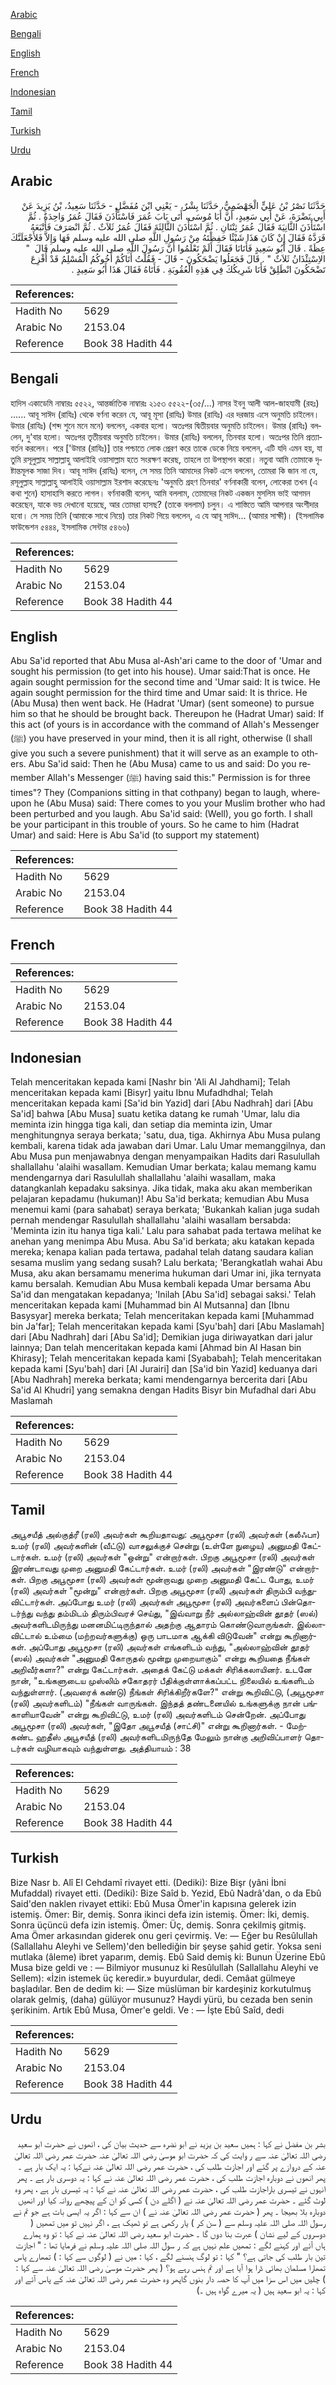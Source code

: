 [Arabic](#arabic)

[Bengali](#bengali)

[English](#english)

[French](#french)

[Indonesian](#indonesian)

[Tamil](#tamil)

[Turkish](#turkish)

[Urdu](#urdu)

## Arabic


<div dir="rtl" lang="ar" style={{fontSize:'larger',backgroundColor:'#f8f9fa',padding:20}}>
حَدَّثَنَا نَصْرُ بْنُ عَلِيٍّ الْجَهْضَمِيُّ، حَدَّثَنَا بِشْرٌ، - يَعْنِي ابْنَ مُفَضَّلٍ - حَدَّثَنَا سَعِيدُ، بْنُ يَزِيدَ عَنْ أَبِي نَضْرَةَ، عَنْ أَبِي سَعِيدٍ، أَنَّ أَبَا مُوسَى، أَتَى بَابَ عُمَرَ فَاسْتَأْذَنَ فَقَالَ عُمَرُ وَاحِدَةٌ ‏.‏ ثُمَّ اسْتَأْذَنَ الثَّانِيَةَ فَقَالَ عُمَرُ ثِنْتَانِ ‏.‏ ثُمَّ اسْتَأْذَنَ الثَّالِثَةَ فَقَالَ عُمَرُ ثَلاَثٌ ‏.‏ ثُمَّ انْصَرَفَ فَأَتْبَعَهُ فَرَدَّهُ فَقَالَ إِنْ كَانَ هَذَا شَيْئًا حَفِظْتَهُ مِنْ رَسُولِ اللَّهِ صلى الله عليه وسلم فَهَا وَإِلاَّ فَلأَجْعَلَنَّكَ عِظَةً ‏.‏ قَالَ أَبُو سَعِيدٍ فَأَتَانَا فَقَالَ أَلَمْ تَعْلَمُوا أَنَّ رَسُولَ اللَّهِ صلى الله عليه وسلم قَالَ ‏ "‏ الاِسْتِئْذَانُ ثَلاَثٌ ‏"‏ ‏.‏ قَالَ فَجَعَلُوا يَضْحَكُونَ - قَالَ - فَقُلْتُ أَتَاكُمْ أَخُوكُمُ الْمُسْلِمُ قَدْ أُفْزِعَ تَضْحَكُونَ انْطَلِقْ فَأَنَا شَرِيكُكَ فِي هَذِهِ الْعُقُوبَةِ ‏.‏ فَأَتَاهُ فَقَالَ هَذَا أَبُو سَعِيدٍ ‏.‏
</div>
<div style={{backgroundColor:'#f8f9fa',padding:20, marginBottom: 10}}><table> <thead> <tr> <th>References:</th> <th></th> </tr> </thead> <tbody><tr><td>Hadith No</td><td>5629</td></tr><tr><td>Arabic No</td><td>2153.04</td></tr><tr><td>Reference</td><td>Book 38 Hadith 44</td></tr></tbody></table></div>

## Bengali


<div dir="ltr" lang="bn" style={{fontSize:'larger',backgroundColor:'#f8f9fa',padding:20}}>
হাদিস একাডেমি নাম্বারঃ ৫৫২২, আন্তর্জাতিক নাম্বারঃ ২১৫৩ ৫৫২২-(৩৫/...) নাসর ইবনু আলী আল-জাহযামী (রহঃ) ...... আবূ সাঈদ (রাযিঃ) থেকে বর্ণনা করেন যে, আবূ মূসা (রাযিঃ) উমার (রাযিঃ) এর দরজায় এসে অনুমতি চাইলেন। উমার (রাযিঃ) (শব্দ শুনে মনে মনে) বললেন, একবার হলো। অতঃপর দ্বিতীয়বার অনুমতি চাইলেন। উমার (রাযিঃ) বললেন, দু'বার হলো। অতঃপর তৃতীয়বার অনুমতি চাইলেন। উমার (রাযিঃ) বললেন, তিনবার হলো। অতঃপর তিনি প্রত্যাবর্তন করলেন। পরে ['উমার (রাযিঃ)] তার পশ্চাতে লোক প্রেরণ করে তাকে ডেকে নিয়ে বললেন, এটি যদি এমন হয়, যা তুমি রসূলুল্লাহ সাল্লাল্লাহু আলাইহি ওয়াসাল্লাম হতে সংরক্ষণ করেছ, তাহলে তা উপস্থাপন করো। নতুবা আমি তোমাকে দৃষ্টান্তমূলক সাজা দিব। আবূ সাঈদ (রাযিঃ) বলেন, সে সময় তিনি আমাদের নিকট এসে বললেন, তোমরা কি জান না যে, রসূলুল্লাহ সাল্লাল্লাহু আলাইহি ওয়াসাল্লাম ইরশাদ করেছেনঃ 'অনুমতি গ্রহণ তিনবার' বর্ণনাকারী বলেন, লোকেরা তখন (এ কথা শুনে) হাসাহাসি করতে লাগল। বর্ণনাকারী বলেন, আমি বললাম, তোমাদের নিকট একজন মুসলিম ভাই আগমন করেছেন, যাকে ভয় দেখানো হয়েছে, আর তোমরা হাসছ? (তাকে বললাম) চলুন। এ শাস্তিতে আমি আপনার অংশীদার হবো। সে সময় তিনি (আমাকে সাথে নিয়ে) তার নিকট গিয়ে বললেন, এ যে আবূ সাঈদ... (আমার সাক্ষী)। (ইসলামিক ফাউন্ডেশন ৫৪৪৪, ইসলামিক সেন্টার ৫৪৬৬)
</div>
<div style={{backgroundColor:'#f8f9fa',padding:20, marginBottom: 10}}><table> <thead> <tr> <th>References:</th> <th></th> </tr> </thead> <tbody><tr><td>Hadith No</td><td>5629</td></tr><tr><td>Arabic No</td><td>2153.04</td></tr><tr><td>Reference</td><td>Book 38 Hadith 44</td></tr></tbody></table></div>

## English


<div dir="ltr" lang="en" style={{fontSize:'larger',backgroundColor:'#f8f9fa',padding:20}}>
Abu Sa'id reported that Abu Musa al-Ash'ari came to the door of 'Umar and sought his permission (to get into his house). Umar said:That is once. He again sought permission for the second time and 'Umar said: It is twice. He again sought permission for the third time and Umar said: It is thrice. He (Abu Musa) then went back. He (Hadrat 'Umar) (sent someone) to pursue him so that he should be brought back. Thereupon he (Hadrat Umar) said: If this act (of yours is in accordance with the command of Allah's Messenger (ﷺ) you have preserved in your mind, then it is all right, otherwise (I shall give you such a severe punishment) that it will serve as an example to others. Abu Sa'id said: Then he (Abu Musa) came to us and said: Do you remember Allah's Messenger (ﷺ) having said this:" Permission is for three times"? They (Companions sitting in that cothpany) began to laugh, whereupon he (Abu Musa) said: There comes to you your Muslim brother who had been perturbed and you laugh. Abu Sa'id said: (Well), you go forth. I shall be your participant in this trouble of yours. So he came to him (Hadrat Umar) and said: Here is Abu Sa'id (to support my statement)
</div>
<div style={{backgroundColor:'#f8f9fa',padding:20, marginBottom: 10}}><table> <thead> <tr> <th>References:</th> <th></th> </tr> </thead> <tbody><tr><td>Hadith No</td><td>5629</td></tr><tr><td>Arabic No</td><td>2153.04</td></tr><tr><td>Reference</td><td>Book 38 Hadith 44</td></tr></tbody></table></div>

## French


<div dir="ltr" lang="fr" style={{fontSize:'larger',backgroundColor:'#f8f9fa',padding:20}}>

</div>
<div style={{backgroundColor:'#f8f9fa',padding:20, marginBottom: 10}}><table> <thead> <tr> <th>References:</th> <th></th> </tr> </thead> <tbody><tr><td>Hadith No</td><td>5629</td></tr><tr><td>Arabic No</td><td>2153.04</td></tr><tr><td>Reference</td><td>Book 38 Hadith 44</td></tr></tbody></table></div>

## Indonesian


<div dir="ltr" lang="id" style={{fontSize:'larger',backgroundColor:'#f8f9fa',padding:20}}>
Telah menceritakan kepada kami [Nashr bin 'Ali Al Jahdhami]; Telah menceritakan kepada kami [Bisyr] yaitu Ibnu Mufadhdhal; Telah menceritakan kepada kami [Sa'id bin Yazid] dari [Abu Nadhrah] dari [Abu Sa'id] bahwa [Abu Musa] suatu ketika datang ke rumah 'Umar, lalu dia meminta izin hingga tiga kali, dan setiap dia meminta izin, Umar menghitungnya seraya berkata; 'satu, dua, tiga. Akhirnya Abu Musa pulang kembali, karena tidak ada jawaban dari Umar. Lalu Umar memanggilnya, dan Abu Musa pun menjawabnya dengan menyampaikan Hadits dari Rasulullah shallallahu 'alaihi wasallam. Kemudian Umar berkata; kalau memang kamu mendengarnya dari Rasulullah shallallahu 'alaihi wasallam, maka datangkanlah kepadaku saksinya. Jika tidak, maka aku akan memberikan pelajaran kepadamu (hukuman)! Abu Sa'id berkata; kemudian Abu Musa menemui kami (para sahabat) seraya berkata; 'Bukankah kalian juga sudah pernah mendengar Rasulullah shallallahu 'alaihi wasallam bersabda: 'Meminta izin itu hanya tiga kali.' Lalu para sahabat pada tertawa melihat ke anehan yang menimpa Abu Musa. Abu Sa'id berkata; aku katakan kepada mereka; kenapa kalian pada tertawa, padahal telah datang saudara kalian sesama muslim yang sedang susah? Lalu berkata; 'Berangkatlah wahai Abu Musa, aku akan bersamamu menerima hukuman dari Umar ini, jika ternyata kamu bersalah. Kemudian Abu Musa kembali kepada Umar bersama Abu Sa'id dan mengatakan kepadanya; 'Inilah [Abu Sa'id] sebagai saksi.' Telah menceritakan kepada kami [Muhammad bin Al Mutsanna] dan [Ibnu Basysyar] mereka berkata; Telah menceritakan kepada kami [Muhammad bin Ja'far]; Telah menceritakan kepada kami [Syu'bah] dari [Abu Maslamah] dari [Abu Nadhrah] dari [Abu Sa'id]; Demikian juga diriwayatkan dari jalur lainnya; Dan telah menceritakan kepada kami [Ahmad bin Al Hasan bin Khirasy]; Telah menceritakan kepada kami [Syababah]; Telah menceritakan kepada kami [Syu'bah] dari [Al Jurairi] dan [Sa'id bin Yazid] keduanya dari [Abu Nadhrah] mereka berkata; kami mendengarnya bercerita dari [Abu Sa'id Al Khudri] yang semakna dengan Hadits Bisyr bin Mufadhal dari Abu Maslamah
</div>
<div style={{backgroundColor:'#f8f9fa',padding:20, marginBottom: 10}}><table> <thead> <tr> <th>References:</th> <th></th> </tr> </thead> <tbody><tr><td>Hadith No</td><td>5629</td></tr><tr><td>Arabic No</td><td>2153.04</td></tr><tr><td>Reference</td><td>Book 38 Hadith 44</td></tr></tbody></table></div>

## Tamil


<div dir="ltr" lang="ta" style={{fontSize:'larger',backgroundColor:'#f8f9fa',padding:20}}>
அபூசயீத் அல்குத்ரீ (ரலி) அவர்கள் கூறியதாவது: அபூமூசா (ரலி) அவர்கள் (கலீஃபா) உமர் (ரலி) அவர்களின் (வீட்டு) வாசலுக்குச் சென்று (உள்ளே நுழைய) அனுமதி கேட்டார்கள். உமர் (ரலி) அவர்கள் "ஒன்று" என்றார்கள். பிறகு அபூமூசா (ரலி) அவர்கள் இரண்டாவது முறை அனுமதி கேட்டார்கள். உமர் (ரலி) அவர்கள் "இரண்டு" என்றார்கள். பிறகு அபூமூசா (ரலி) அவர்கள் மூன்றாவது முறை அனுமதி கேட்ட போது, உமர் (ரலி) அவர்கள் "மூன்று" என்றார்கள். பிறகு அபூமூசா (ரலி) அவர்கள் திரும்பி வந்துவிட்டார்கள். அப்போது உமர் (ரலி) அவர்கள் அபூமூசா (ரலி) அவர்களைப் பின்தொடர்ந்து வந்து தம்மிடம் திரும்பிவரச் செய்து, "இவ்வாறு நீர் அல்லாஹ்வின் தூதர் (ஸல்) அவர்களிடமிருந்து மனனமிட்டிருந்தால் அதற்கு ஆதாரம் கொண்டுவாருங்கள். இல்லாவிட்டால் உம்மை (மற்றவர்களுக்கு) ஒரு பாடமாக ஆக்கி விடுவேன்" என்று கூறினார்கள். அப்போது அபூமூசா (ரலி) அவர்கள் எங்களிடம் வந்து, "அல்லாஹ்வின் தூதர் (ஸல்) அவர்கள் "அனுமதி கோருதல் மூன்று முறையாகும்" என்று கூறியதை நீங்கள் அறிவீர்களா?" என்று கேட்டார்கள். அதைக் கேட்டு மக்கள் சிரிக்கலாயினர். உடனே நான், "உங்களுடைய முஸ்லிம் சகோதரர் பீதிக்குள்ளாக்கப்பட்ட நிலையில் உங்களிடம் வந்துள்ளார். (அவரைக் கண்டு) நீங்கள் சிரிக்கிறீர்களே?" என்று கூறிவிட்டு, (அபூமூசா (ரலி) அவர்களிடம்) "நீங்கள் வாருங்கள். இந்தத் தண்டனையில் உங்களுக்கு நான் பங்காளியாவேன்" என்று கூறிவிட்டு, உமர் (ரலி) அவர்களிடம் சென்றேன். அப்போது அபூமூசா (ரலி) அவர்கள், "இதோ அபூசயீத் (சாட்சி)" என்று கூறினார்கள். - மேற்கண்ட ஹதீஸ் அபூசயீத் (ரலி) அவர்களிடமிருந்தே மேலும் நான்கு அறிவிப்பாளர் தொடர்கள் வழியாகவும் வந்துள்ளது. அத்தியாயம் : 38
</div>
<div style={{backgroundColor:'#f8f9fa',padding:20, marginBottom: 10}}><table> <thead> <tr> <th>References:</th> <th></th> </tr> </thead> <tbody><tr><td>Hadith No</td><td>5629</td></tr><tr><td>Arabic No</td><td>2153.04</td></tr><tr><td>Reference</td><td>Book 38 Hadith 44</td></tr></tbody></table></div>

## Turkish


<div dir="ltr" lang="tr" style={{fontSize:'larger',backgroundColor:'#f8f9fa',padding:20}}>
Bize Nasr b. Alî El Cehdamî rivayet etti. (Dediki): Bize Bişr (yâni İbni Mufaddal) rivayet etti. (Dediki): Bize Saîd b. Yezid, Ebû Nadrâ'dan, o da Ebû Said'den naklen rivayet ettiki: Ebû Musa Ömer'in kapısına gelerek izin istemiş. Ömer: Bir, demiş. Sonra ikinci defa izin istemiş. Ömer: İki, demiş. Sonra üçüncü defa izin istemiş. Ömer: Üç, demiş. Sonra çekilmiş gitmiş. Ama Ömer arkasından giderek onu geri çevirmiş. Ve: — Eğer bu Resûlullah (Sallallahu Aleyhi ve Sellem)'den bellediğin bir şeyse şahid getir. Yoksa seni mutlaka (âleme) ibret yaparım, demiş. Ebû Said demiş ki: Bunun Üzerine Ebû Musa bize geldi ve : — Bilmiyor musunuz ki Resûlullah (Sallallahu Aleyhi ve Sellem): «İzin istemek üç keredir.» buyurdular, dedi. Cemâat gülmeye başladılar. Ben de dedim ki: — Size müslüman bir kardeşiniz korkutulmuş olarak gelmiş, (daha) gülüyor musunuz? Haydi yürü, bu cezada ben senin şerikinim. Artık Ebû Musa, Ömer'e geldi. Ve : — İşte Ebû Saîd, dedi
</div>
<div style={{backgroundColor:'#f8f9fa',padding:20, marginBottom: 10}}><table> <thead> <tr> <th>References:</th> <th></th> </tr> </thead> <tbody><tr><td>Hadith No</td><td>5629</td></tr><tr><td>Arabic No</td><td>2153.04</td></tr><tr><td>Reference</td><td>Book 38 Hadith 44</td></tr></tbody></table></div>

## Urdu


<div dir="rtl" lang="ur" style={{fontSize:'larger',backgroundColor:'#f8f9fa',padding:20}}>
بشر بن مفضل نے کہا : ہمیں سعید بن یزید نے ابو نضرہ سے حدیث بیان کی ، انھوں نے حضرت ابو سعید رضی اللہ تعالیٰ عنہ سے ر وایت کی کہ حضرت ابو موسیٰ رضی اللہ تعالیٰ عنہ حضرت عمر رضی اللہ تعالیٰ عنہ کے دروازے پر گئے اور اجازت طلب کی ، حضرت عمر رضی اللہ تعالیٰ عنہ نےکہا : یہ ایک بار ہے ۔ پھر انھوں نے دوبارہ اجازت طلب کی ، حضرت عمر رضی اللہ تعالیٰ عنہ نے کہا : یہ دوسری بار ہے ۔ پھر انہوں نے تیسری باراجازت طلب کی ، حضرت عمر رضی اللہ تعالیٰ عنہ نے کہا : یہ تیسری بار ہے ، پھر وہ لوٹ گئے ۔ حضرت عمر رضی اللہ تعالیٰ عنہ نے ( اگلے دن ) کسی کو ان کے پیچھے روانہ کیا اور انھیں دوبارہ بلا بھیجا ۔ پھر ( حضرت عمر رضی اللہ تعالیٰ عنہ نے ) ان سے کہا : اگر یہ ایسی بات ہے جو تم نے رسول اللہ صلی اللہ علیہ وسلم سے ( سن کر ) یار رکھی ہے تو ٹھیک ہے ، اگر نہیں تو میں تمھیں ( دوسروں کے لیے نشان ) عبرت بنا دوں گا ۔ حضرت ابو سعید رضی اللہ تعالیٰ عنہ نے کہا : تو وہ ہمارے ہاں آئے اور کہنے لگے : تمھیں علم نہیں ہے کہ ر سول اللہ صلی اللہ علیہ وسلم نے فرمایا تھا : " اجازت تین بار طلب کی جاتی ہے؟ " کہا : تو لوگ ہنسنے لگے ، کہا : میں نے ( لوگوں سے کہا : ) تمھارے پاس تمھارا مسلمان بھائی ڈرا ہوا آیا ہے اور تم ہنس رہے ہو؟ ( پھر حضرت موسیٰ رضی اللہ تعالیٰ عنہ سے کہا : ) چلیں میں اس سزا میں آپ کا حصہ دار بنوں گاپھر وہ حضرت عمر رضی اللہ تعالیٰ عنہ کے پاس آئے اور کہا : یہ ابو سعید ہیں ( یہ میرے گواہ ہیں ۔)
</div>
<div style={{backgroundColor:'#f8f9fa',padding:20, marginBottom: 10}}><table> <thead> <tr> <th>References:</th> <th></th> </tr> </thead> <tbody><tr><td>Hadith No</td><td>5629</td></tr><tr><td>Arabic No</td><td>2153.04</td></tr><tr><td>Reference</td><td>Book 38 Hadith 44</td></tr></tbody></table></div>